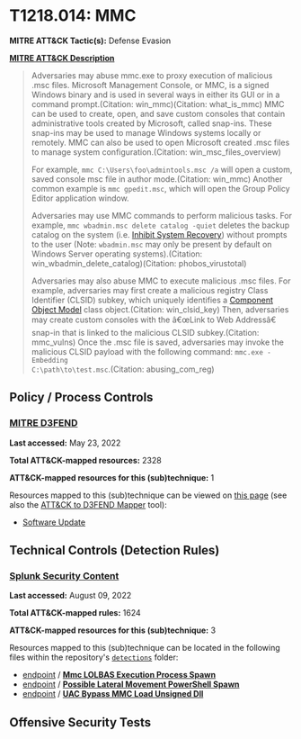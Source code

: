 # T1218.014: MMC
**MITRE ATT&CK Tactic(s):** Defense Evasion

**[MITRE ATT&CK Description](https://attack.mitre.org/techniques/T1218/014)**
<blockquote>Adversaries may abuse mmc.exe to proxy execution of malicious .msc files. Microsoft Management Console, or MMC, is a signed Windows binary and is used in several ways in either its GUI or in a command prompt.(Citation: win_mmc)(Citation: what_is_mmc) MMC can be used to create, open, and save custom consoles that contain administrative tools created by Microsoft, called snap-ins. These snap-ins may be used to manage Windows systems locally or remotely. MMC can also be used to open Microsoft created .msc files to manage system configuration.(Citation: win_msc_files_overview)

For example, <code>mmc C:\Users\foo\admintools.msc /a</code> will open a custom, saved console msc file in author mode.(Citation: win_mmc) Another common example is <code>mmc gpedit.msc</code>, which will open the Group Policy Editor application window. 

Adversaries may use MMC commands to perform malicious tasks. For example, <code>mmc wbadmin.msc delete catalog -quiet</code> deletes the backup catalog on the system (i.e. [Inhibit System Recovery](https://attack.mitre.org/techniques/T1490)) without prompts to the user (Note: <code>wbadmin.msc</code> may only be present by default on Windows Server operating systems).(Citation: win_wbadmin_delete_catalog)(Citation: phobos_virustotal)

Adversaries may also abuse MMC to execute malicious .msc files. For example, adversaries may first create a malicious registry Class Identifier (CLSID) subkey, which uniquely identifies a [Component Object Model](https://attack.mitre.org/techniques/T1559/001) class object.(Citation: win_clsid_key) Then, adversaries may create custom consoles with the â€œLink to Web Addressâ€ snap-in that is linked to the malicious CLSID subkey.(Citation: mmc_vulns) Once the .msc file is saved, adversaries may invoke the malicious CLSID payload with the following command: <code>mmc.exe -Embedding C:\path\to\test.msc</code>.(Citation: abusing_com_reg)</blockquote>

## Policy / Process Controls
### [MITRE D3FEND](https://d3fend.mitre.org/)
**Last accessed:** May 23, 2022

**Total ATT&CK-mapped resources:** 2328

**ATT&CK-mapped resources for this (sub)technique:** 1

Resources mapped to this (sub)technique can be viewed on [this page](https://d3fend.mitre.org/) (see also the [ATT&CK to D3FEND Mapper](https://d3fend.mitre.org/tools/attack-mapper) tool):

* [Software Update](https://d3fend.mitre.org/technique/d3f:SoftwareUpdate)

## Technical Controls (Detection Rules)
### [Splunk Security Content](https://github.com/splunk/security_content)
**Last accessed:** August 09, 2022

**Total ATT&CK-mapped rules:** 1624

**ATT&CK-mapped resources for this (sub)technique:** 3

Resources mapped to this (sub)technique can be located in the following files within the repository's <code>[detections](https://github.com/splunk/security_content/tree/develop/detections)</code> folder:

* [endpoint](https://github.com/splunk/security_content/tree/develop/detections/endpoint/) / **[Mmc LOLBAS Execution Process Spawn](https://github.com/splunk/security_content/blob/develop/detections/endpoint/mmc_exe_lolbas_execution_process_spawn.yml)**
* [endpoint](https://github.com/splunk/security_content/tree/develop/detections/endpoint/) / **[Possible Lateral Movement PowerShell Spawn](https://github.com/splunk/security_content/blob/develop/detections/endpoint/possible_lateral_movement_powershell_spawn.yml)**
* [endpoint](https://github.com/splunk/security_content/tree/develop/detections/endpoint/) / **[UAC Bypass MMC Load Unsigned Dll](https://github.com/splunk/security_content/blob/develop/detections/endpoint/uac_bypass_mmc_load_unsigned_dll.yml)**


## Offensive Security Tests
